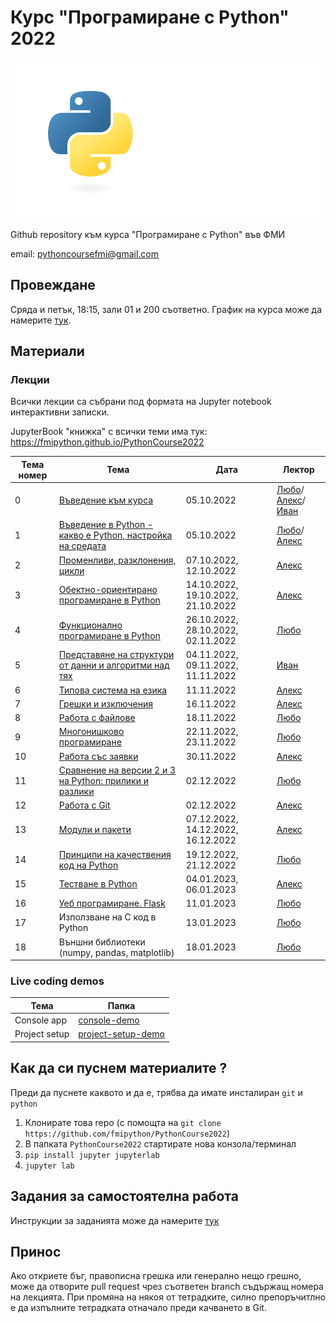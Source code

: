 # Курс "Програмиране с Python" 2022

![Logo](https://raw.githubusercontent.com/fmipython/PythonCourse2022/main/misc/logo.png)

Github repository към курса "Програмиране с Python" във ФМИ

email: pythoncoursefmi@gmail.com

## Провеждане
Сряда и петък, 18:15, зали 01 и 200 съответно. График на курса може да намерите [тук](https://docs.google.com/spreadsheets/d/1GqAl5VeszR4RQ7HVuctkEq7G7XzcbQHwUN0sGIkkfU4/edit?usp=sharing).

## Материали

### Лекции

Всички лекции са събрани под формата на Jupyter notebook интерактивни записки. 

JupyterBook "книжка" с всички теми има тук: https://fmipython.github.io/PythonCourse2022

| Тема номер | Тема                                                      | Дата       | Лектор     |
| ---------- | --------------------------------------------------------- | ---------- | ---------- |
| 0 | [Въведение към курса](https://github.com/fmipython/PythonCourse2022/blob/main/00%20-%20%D0%9F%D1%80%D0%BE%D0%B3%D1%80%D0%B0%D0%BC%D0%B8%D1%80%D0%B0%D0%BD%D0%B5%20%D1%81%20Python.pdf) | 05.10.2022 | [Любо](https://github.com/lyubolp)/[Алекс](https://github.com/yalishanda42)/[Иван](https://github.com/luchev) |
| 1          | [Въведение в Python - какво е Python, настройка на средата](https://github.com/fmipython/PythonCourse2022/blob/main/01%20-%20%D0%92%D1%8A%D0%B2%D0%B5%D0%B4%D0%B5%D0%BD%D0%B8%D0%B5%20%D0%B2%20Python.pdf) | 05.10.2022 | [Любо](https://github.com/lyubolp)/[Алекс](https://github.com/yalishanda42) |
| 2          | [Променливи, разклонения, цикли](https://github.com/fmipython/PythonCourse2022/tree/main/02%20-%20Variables%2C%20types%2C%20control%20flow) | 07.10.2022, 12.10.2022 | [Алекс](https://github.com/yalishanda42) |
| 3          | [Обектно-ориентирано програмиране в Python](https://github.com/fmipython/PythonCourse2022/tree/main/03%20-%20OOP)                           | 14.10.2022, 19.10.2022, 21.10.2022 | [Алекс](https://github.com/yalishanda42) |
| 4          | [Функционално програмиране в Python](https://github.com/fmipython/PythonCourse2022/tree/main/04%20-%20Functional%20Programming)             | 26.10.2022, 28.10.2022, 02.11.2022 | [Любо](https://github.com/lyubolp)  |
| 5          | [Представяне на структури от данни и алгоритми над тях](https://github.com/fmipython/PythonCourse2022/tree/main/05%20-%20Data%20Structures%20and%20Oddities)     | 04.11.2022, 09.11.2022, 11.11.2022 | [Иван](https://github.com/luchev)       |
| 6          | [Типова система на езика](https://github.com/fmipython/PythonCourse2022/tree/main/06%20-%20Typing%20Hints)                                   | 11.11.2022 | [Алекс](https://github.com/yalishanda42)      |
| 7          | [Грешки и изключения](https://github.com/fmipython/PythonCourse2022/tree/main/07%20-%20Exceptions%20Handling) | 16.11.2022 | [Алекс](https://github.com/yalishanda42)      |
| 8          | [Работа с файлове](https://github.com/fmipython/PythonCourse2022/tree/main/08%20-%20Files) | 18.11.2022 | [Любо](https://github.com/lyubolp)       |
| 9          | [Многонишково програмиране](https://github.com/fmipython/PythonCourse2022/tree/main/09%20-%20Multithreading) | 22.11.2022, 23.11.2022 | [Любо](https://github.com/lyubolp)       |
| 10         | [Работа със заявки](https://github.com/fmipython/PythonCourse2022/tree/main/10%20-%20Requests) | 30.11.2022 | [Алекс](https://github.com/yalishanda42)      |
| 11         | [Сравнение на версии 2 и 3 на Python: прилики и разлики](https://github.com/fmipython/PythonCourse2022/tree/main/11%20-%20Python%202%20vs%20Python%203)  | 02.12.2022 | [Любо](https://github.com/lyubolp)       |
| 12         | [Работа с Git](https://github.com/fmipython/PythonCourse2022/tree/main/12%20-%20Git)                                              | 02.12.2022 | [Алекс](https://github.com/yalishanda42)      |
| 13         | [Модули и пакети](https://github.com/fmipython/PythonCourse2022/tree/main/13%20-%20Modules)                                           | 07.12.2022, 14.12.2022, 16.12.2022 | [Алекс](https://github.com/yalishanda42)      |
| 14         | [Принципи на качествения код на Python](https://github.com/fmipython/PythonCourse2022/tree/main/14%20-%20Clean%20code)                     | 19.12.2022, 21.12.2022 | [Любо](https://github.com/lyubolp)       |
| 15         | [Тестване в Python](https://github.com/fmipython/PythonCourse2022/tree/main/15%20-%20Testing)                                         | 04.01.2023, 06.01.2023 | [Алекс](https://github.com/yalishanda42)      |
| 16         | [Уеб програмиране. Flask](https://github.com/fmipython/PythonCourse2022/tree/main/16%20-%20Web%20programming)                                   | 11.01.2023 | [Любо](https://github.com/lyubolp)       |
| 17         | Използване на C код в Python                              | 13.01.2023 | [Любо](https://github.com/lyubolp)       |
| 18         | Външни библиотеки (numpy, pandas, matplotlib)             | 18.01.2023 | [Любо](https://github.com/lyubolp)       |

### Live coding demos

| Тема          | Папка                                                                                |
|---------------|--------------------------------------------------------------------------------------|
| Console app   | [console-demo](https://github.com/fmipython/PythonCourse2022/tree/main/console-demo) |
| Project setup | [project-setup-demo](https://github.com/fmipython/PythonCourse2022/tree/main/project-setup-demo) |

## Как да си пуснем материалите ?

Преди да пуснете каквото и да е, трябва да имате инсталиран `git` и `python`

1. Клонирате това repo (с помощта на `git clone https://github.com/fmipython/PythonCourse2022`)
2. В папката `PythonCourse2022` стартирате нова конзола/терминал
3. `pip install jupyter jupyterlab`
4. `jupyter lab`

## Задания за самостоятелна работа

Инструкции за заданията може да намерите [тук](https://github.com/fmipython/PythonCourse2022/blob/main/assignments.md)

## Принос

Ако откриете бъг, правописна грешка или генерално нещо грешно, може да отворите pull request чрез съответен branch съдържащ номера на лекцията. При промяна на някоя от тетрадките, силно препоръчитлно е да изпълните тетрадката отначало преди качването в Git.
